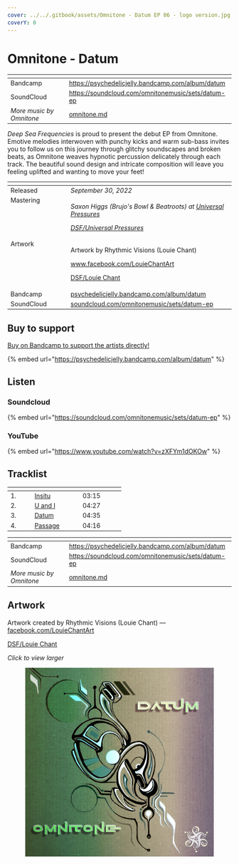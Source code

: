 ```yaml
---
cover: ../../.gitbook/assets/Omnitone - Datum EP 06 - logo version.jpg
coverY: 0
---
```


# Omnitone - Datum

<table data-view="cards"><thead><tr><th></th><th data-hidden data-card-target data-type="content-ref"></th></tr></thead><tbody><tr><td>Bandcamp</td><td><a href="https://psychedelicjelly.bandcamp.com/album/datum">https://psychedelicjelly.bandcamp.com/album/datum</a></td></tr><tr><td>SoundCloud</td><td><a href="https://soundcloud.com/omnitonemusic/sets/datum-ep">https://soundcloud.com/omnitonemusic/sets/datum-ep</a></td></tr><tr><td><em>More music by Omnitone</em></td><td><a href="../../artists/music/omnitone.md">omnitone.md</a></td></tr></tbody></table>

_Deep Sea Frequencies_ is proud to present the debut EP from Omnitone. Emotive melodies interwoven with punchy kicks and warm sub-bass invites you to follow us on this journey through glitchy soundscapes and broken beats, as Omnitone weaves hypnotic percussion delicately through each track. The beautiful sound design and intricate composition will leave you feeling uplifted and wanting to move your feet!

<table data-header-hidden><thead><tr><th width="121" valign="top"></th><th></th></tr></thead><tbody><tr><td valign="top">Released</td><td><em>September 30, 2022</em></td></tr><tr><td valign="top">Mastering</td><td><p><em>Saxon Higgs (Brujo's Bowl &#x26; Beatroots) at</em> <a href="https://www.facebook.com/universalpressures"><em>Universal Pressures</em></a> </p><p><a href="../../artists/mastering/universal-pressures.md"><em>DSF/Universal Pressures</em></a> </p></td></tr><tr><td valign="top">Artwork</td><td><p>Artwork by Rhythmic Visions (Louie Chant) </p><p><a href="https://www.facebook.com/LouieChantArt">www.facebook.com/LouieChantArt</a> </p><p><a href="../../artists/graphic/rhythmic-visions-louie-chant.md">DSF/Louie Chant</a> </p></td></tr><tr><td valign="top">Bandcamp</td><td><a href="https://psychedelicjelly.bandcamp.com/album/datum">psychedelicjelly.bandcamp.com/album/datum</a></td></tr><tr><td valign="top">SoundCloud</td><td><a href="https://soundcloud.com/omnitonemusic/sets/datum-ep">soundcloud.com/omnitonemusic/sets/datum-ep</a></td></tr></tbody></table>

## Buy to support

[Buy on Bandcamp to support the artists directly!](https://psychedelicjelly.bandcamp.com/album/datum)&#x20;

{% embed url="https://psychedelicjelly.bandcamp.com/album/datum" %}

## Listen

### Soundcloud

{% embed url="https://soundcloud.com/omnitonemusic/sets/datum-ep" %}

### YouTube

{% embed url="https://www.youtube.com/watch?v=zXFYm1dOKOw" %}

## Tracklist

<table data-header-hidden><thead><tr><th width="40"></th><th width="94"></th><th width="80"></th></tr></thead><tbody><tr><td>1.</td><td><a href="https://psychedelicjelly.bandcamp.com/track/insitu">Insitu</a> </td><td>03:15</td></tr><tr><td>2.</td><td><a href="https://psychedelicjelly.bandcamp.com/track/u-and-i">U and I</a> </td><td>04:27</td></tr><tr><td>3.</td><td><a href="https://psychedelicjelly.bandcamp.com/track/datum">Datum</a> </td><td>04:35</td></tr><tr><td>4.</td><td><a href="https://psychedelicjelly.bandcamp.com/track/passage">Passage</a> </td><td>04:16</td></tr></tbody></table>

<table data-view="cards"><thead><tr><th></th><th data-hidden data-card-target data-type="content-ref"></th></tr></thead><tbody><tr><td>Bandcamp</td><td><a href="https://psychedelicjelly.bandcamp.com/album/datum">https://psychedelicjelly.bandcamp.com/album/datum</a></td></tr><tr><td>SoundCloud</td><td><a href="https://soundcloud.com/omnitonemusic/sets/datum-ep">https://soundcloud.com/omnitonemusic/sets/datum-ep</a></td></tr><tr><td><em>More music by Omnitone</em></td><td><a href="../../artists/music/omnitone.md">omnitone.md</a></td></tr></tbody></table>

## Artwork

Artwork created by Rhythmic Visions (Louie Chant) — [facebook.com/LouieChantArt](https://www.facebook.com/LouieChantArt)&#x20;

[DSF/Louie Chant](../../artists/graphic/rhythmic-visions-louie-chant.md)&#x20;

_Click to view larger_

<figure><img src="../../.gitbook/assets/Omnitone - Datum EP 06 - logo version.jpg" alt=""><figcaption></figcaption></figure>
